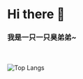# Hi there 👋
### 我是一只一只臭弟弟~
<br><br>![Top Langs](https://github-readme-stats.vercel.app/api/top-langs/?username=lanyunseven)
